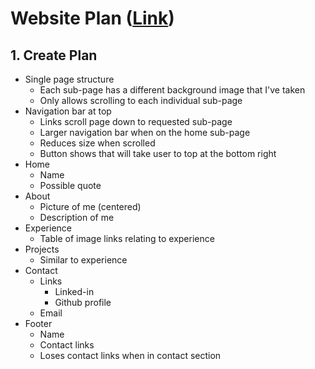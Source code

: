 # Website Plan ([Link](https://www.websitebuilderexpert.com/designing-websites/))
## 1. Create Plan

* Single page structure
  * Each sub-page has a different background image that I've taken
  * Only allows scrolling to each individual sub-page
* Navigation bar at top
  * Links scroll page down to requested sub-page
  * Larger navigation bar when on the home sub-page
  * Reduces size when scrolled
  * Button shows that will take user to top at the bottom right
* Home
  * Name
  * Possible quote
* About
  * Picture of me (centered)
  * Description of me
* Experience
  * Table of image links relating to experience
* Projects
  * Similar to experience
* Contact
  * Links
    * Linked-in
    * Github profile
  * Email
* Footer
  * Name
  * Contact links
  * Loses contact links when in contact section
